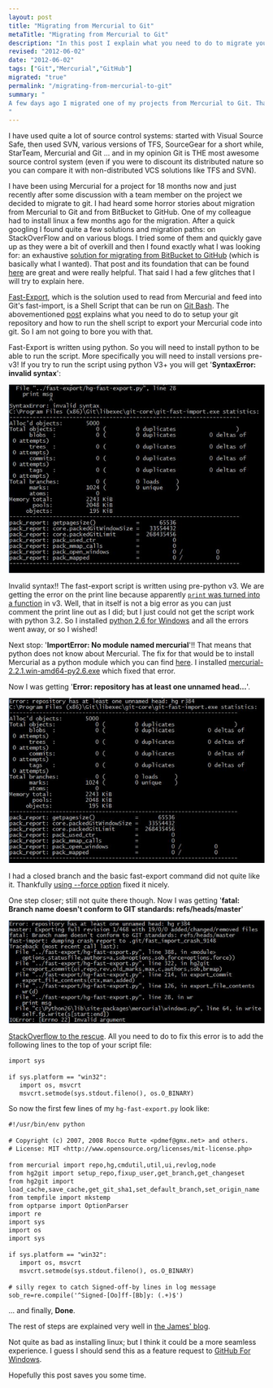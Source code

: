 ```yaml
--- 
layout: post
title: "Migrating from Mercurial to Git"
metaTitle: "Migrating from Mercurial to Git"
description: "In this post I explain what you need to do to migrate your repository from Mercurial to Git "
revised: "2012-06-02"
date: "2012-06-02"
tags: ["Git","Mercurial","GitHub"]
migrated: "true"
permalink: "/migrating-from-mercurial-to-git"
summary: "
A few days ago I migrated one of my projects from Mercurial to Git. That was an interesting experience and I thought I'd share my experience and explain some of the glitches I had
"
---
```

I have used quite a lot of source control systems: started with Visual Source Safe, then used SVN, various versions of TFS, SourceGear for a short while, StarTeam, Mercurial and Git ... and in my opinion Git is THE most awesome source control system (even if you were to discount its distributed nature so you can compare it with non-distributed VCS solutions like TFS and SVN).

I have been using Mercurial for a project for 18 months now and just recently after some discussion with a team member on the project we decided to migrate to git. I had heard some horror stories about migration from Mercurial to Git and from BitBucket to GitHub. One of my colleague had to install linux a few months ago for the migration. After a quick googling I found quite a few solutions and migration paths: on StackOverFlow and on various blogs. I tried some of them and quickly gave up as they were a bit of overkill and then I found exactly what I was looking for: an exhaustive [solution for migrating from BitBucket to GitHub][1] (which is basically what I wanted). That post and its foundation that can be found [here][2] are great and were really helpful. That said I had a few glitches that I will try to explain here.

[Fast-Export][3], which is the solution used to read from Mercurial and feed into Git's fast-import, is a Shell Script that can be run on [Git Bash][4]. The abovementioned [post][5] explains what you need to do to setup your git repository and how to run the shell script to export your Mercurial code into git. So I am not going to bore you with that.

Fast-Export is written using python. So you will need to install python to be able to run the script. More specifically you will need to install versions pre-v3! If you try to run the script using python V3+ you will get '**SyntaxError: invalid syntax**':

![Python V3+ error][6]

Invalid syntax!! The fast-export script is written using pre-python v3. We are getting the error on the print line because apparently [<code>print</code> was turned into a function][7] in v3. Well, that in itself is not a big error as you can just comment the print line out as I did; but I just could not get the script work with python 3.2. So I installed [python 2.6 for Windows][8] and all the errors went away, or so I wished!

Next stop: '**ImportError: No module named mercurial**'!! That means that python does not know about Mercurial. The fix for that would be to install Mercurial as a  python module which you can find [here][9]. I installed [mercurial-2.2.1.win-amd64-py2.6.exe][10] which fixed that error. 

Now I was getting '**Error: repository has at least one unnamed head...**'. 

![Unnamed head][11]

I had a closed branch and the basic fast-export command did not quite like it. Thankfully [using --force option][12] fixed it nicely.

One step closer; still not quite there though. Now I was getting '**fatal: Branch name doesn't conform to GIT standards: refs/heads/master**'

![Branch name doesn't conform][13]

[StackOverflow to the rescue][14]. All you need to do to fix this error is to add the following lines to the top of your script file:

    import sys
    
    if sys.platform == "win32":
       import os, msvcrt
       msvcrt.setmode(sys.stdout.fileno(), os.O_BINARY)

So now the first few lines of my <code>hg-fast-export.py</code> look like:

    #!/usr/bin/env python
    
    # Copyright (c) 2007, 2008 Rocco Rutte <pdmef@gmx.net> and others.
    # License: MIT <http://www.opensource.org/licenses/mit-license.php>
    
    from mercurial import repo,hg,cmdutil,util,ui,revlog,node
    from hg2git import setup_repo,fixup_user,get_branch,get_changeset
    from hg2git import load_cache,save_cache,get_git_sha1,set_default_branch,set_origin_name
    from tempfile import mkstemp
    from optparse import OptionParser
    import re
    import sys
    import os
    import sys
    
    if sys.platform == "win32":
       import os, msvcrt
       msvcrt.setmode(sys.stdout.fileno(), os.O_BINARY)
    
    # silly regex to catch Signed-off-by lines in log message
    sob_re=re.compile('^Signed-[Oo]ff-[Bb]y: (.+)$')

... and finally, **Done**.

The rest of steps are explained very well in [the James' blog][15].

Not quite as bad as installing linux; but I think it could be a more seamless experience. I guess I should send this as a feature request to [GitHub For Windows][16].

Hopefully this post saves you some time.


  [1]: http://www.wordsinboxes.com/2012/02/migrating-repositories-from-bitbucket.html
  [2]: http://hivelogic.com/articles/converting-from-mercurial-to-git/
  [3]: http://repo.or.cz/w/fast-export.git
  [4]: http://code.google.com/p/msysgit/
  [5]: http://www.wordsinboxes.com/2012/02/migrating-repositories-from-bitbucket.html
  [6]: /get/BlogPictures/mercurial-to-git/python-v3-error.JPG
  [7]: http://stackoverflow.com/a/826957/141101
  [8]: http://www.python.org/download/releases/
  [9]: https://bitbucket.org/tortoisehg/thg-winbuild/Downloads/
  [10]: https://bitbucket.org/tortoisehg/thg-winbuild/Downloads/mercurial-2.2.1.win-amd64-py2.6.exe
  [11]: /get/BlogPictures/mercurial-to-git/unnamed-head.JPG
  [12]: https://github.com/cosmin/git-hg/issues/12
  [13]: /get/BlogPictures/mercurial-to-git/branch-name-doesnt-conform.JPG
  [14]: http://stackoverflow.com/questions/9537454/how-to-solve-hg-fast-export-error-branch-name-doesnt-conform-to-git-standards
  [15]: http://www.wordsinboxes.com/2012/02/migrating-repositories-from-bitbucket.html
  [16]: http://windows.github.com/